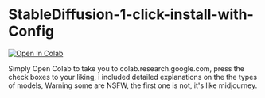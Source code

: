 # StableDiffusion-1-click-install-with-Config

[![Open In Colab](https://colab.research.google.com/assets/colab-badge.svg)](https://colab.research.google.com/github/nekwo/StableDiffusion-1-click-install-with-Config/blob/main/StableDiffusion_Automatic_1_click_install_with_simple_multimodel_colab_configurator_.ipynb)
      
Simply Open Colab to take you to colab.research.google.com, press the check boxes to your liking, i included detailed explanations on the the types of models, Warning some are NSFW, the first one is not, it's like midjourney.
